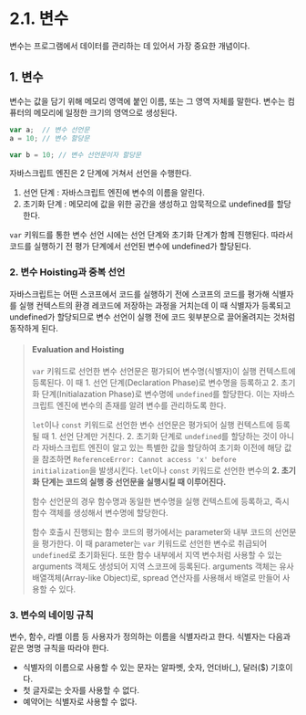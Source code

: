 # 2.1. 변수

변수는 프로그램에서 데이터를 관리하는 데 있어서 가장 중요한 개념이다.

## 1. 변수

변수는 값을 담기 위해 메모리 영역에 붙인 이름, 또는 그 영역 자체를 말한다. 변수는 컴퓨터의 메모리에 일정한 크기의 영역으로 생성된다.

```javascript
var a;	// 변수 선언문
a = 10;	// 변수 할당문

var b = 10;	// 변수 선언문이자 할당문
```

자바스크립트 엔진은 2 단계에 거쳐서 선언을 수행한다.

1. 선언 단계 : 자바스크립트 엔진에 변수의 이름을 알린다.
2. 초기화 단계 : 메모리에 값을 위한 공간을 생성하고 암묵적으로 undefined를 할당한다.

`var` 키워드를 통한 변수 선언 시에는 선언 단계와 초기화 단계가 함께 진행된다. 따라서 코드를 실행하기 전 평가 단계에서 선언된 변수에 undefined가 할당된다.

### 2. 변수 Hoisting과 중복 선언

자바스크립트는 어떤 스코프에서 코드를 실행하기 전에 스코프의 코드를 평가해 식별자를 실행 컨텍스트의 환경 레코드에 저장하는 과정을 거치는데 이 때 식별자가 등록되고 undefined가 할당되므로 변수 선언이 실행 전에 코드 윗부분으로 끌어올려지는 것처럼 동작하게 된다.

> #### Evaluation and Hoisting
>
> `var` 키워드로 선언한 변수 선언문은 평가되어 변수명(식별자)이 실행 컨텍스트에 등록된다. 이 때 1. 선언 단계(Declaration Phase)로 변수명을 등록하고 2. 초기화 단계(Initialazation Phase)로 변수명에 `undefined`를 할당한다. 이는 자바스크립트 엔진에 변수의 존재를 알려 변수를 관리하도록 한다.
>
> `let`이나 `const` 키워드로 선언한 변수 선언문은 평가되어 실행 컨텍스트에 등록될 때 1. 선언 단계만 거친다. 2. 초기화 단계로 `undefined`를 할당하는 것이 아니라 자바스크립트 엔진이 알고 있는 특별한 값을 할당하여 초기화 이전에 해당 값을 참조하면 `ReferenceError: Cannot access 'x' before initialization`을 발생시킨다. `let`이나 `const` 키워드로 선언한 변수의 **2. 초기화 단계는 코드의 실행 중 선언문을 실행시킬 때 이루어진다.**
>
> 함수 선언문의 경우 함수명과 동일한 변수명을 실행 컨텍스트에 등록하고, 즉시 함수 객체를 생성해서 변수명에 할당한다.
>
> 함수 호출시 진행되는 함수 코드의 평가에서는 parameter와 내부 코드의 선언문을 평가한다. 이 때 parameter는 `var` 키워드로 선언한 변수로 취급되어 `undefined`로 초기화된다. 또한 함수 내부에서 지역 변수처럼 사용할 수 있는 arguments 객체도 생성되어 지역 스코프에 등록된다. arguments 객체는 유사배열객체(Array-like Object)로, spread 연산자를 사용해서 배열로 만들어 사용할 수 있다.

### 3. 변수의 네이밍 규칙

변수, 함수, 라벨 이름 등 사용자가 정의하는 이름을 식별자라고 한다. 식별자는 다음과 같은 명명 규칙을 따라야 한다.

- 식별자의 이름으로 사용할 수 있는 문자는 알파벳, 숫자, 언더바(_), 달러($) 기호이다.
- 첫 글자로는 숫자를 사용할 수 없다.
- 예약어는 식별자로 사용할 수 없다.



